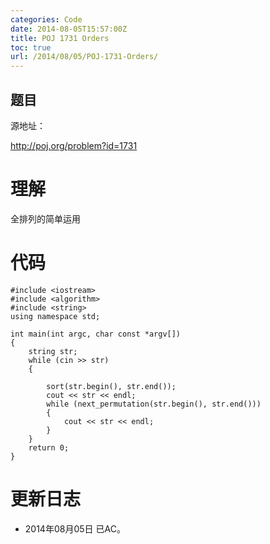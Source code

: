 ```yaml
---
categories: Code
date: 2014-08-05T15:57:00Z
title: POJ 1731 Orders
toc: true
url: /2014/08/05/POJ-1731-Orders/
---
```


## 题目
源地址：

http://poj.org/problem?id=1731

# 理解
全排列的简单运用

<!--more-->

# 代码

```
#include <iostream>
#include <algorithm>
#include <string>
using namespace std;

int main(int argc, char const *argv[])
{
    string str;
    while (cin >> str)
    {

        sort(str.begin(), str.end());
        cout << str << endl;
        while (next_permutation(str.begin(), str.end()))
        {
            cout << str << endl;
        }
    }
    return 0;
}

```

# 更新日志
- 2014年08月05日 已AC。